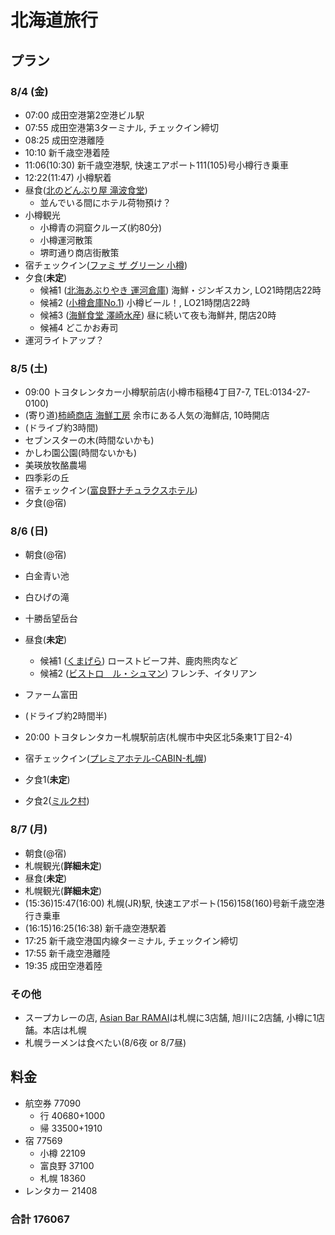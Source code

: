 # 北海道旅行

## プラン
### 8/4 (金)
- 07:00 成田空港第2空港ビル駅
- 07:55 成田空港第3ターミナル, チェックイン締切
- 08:25 成田空港離陸
- 10:10 新千歳空港着陸
- 11:06(10:30) 新千歳空港駅, 快速エアポート111(105)号小樽行き乗車
- 12:22(11:47) 小樽駅着
- 昼食([北のどんぶり屋 滝波食堂](https://tabelog.com/hokkaido/A0106/A010601/1027887/))
  - 並んでいる間にホテル荷物預け？
- 小樽観光
  - 小樽青の洞窟クルーズ(約80分)
  - 小樽運河散策
  - 堺町通り商店街散策
- 宿チェックイン([ファミ ザ グリーン 小樽](https://www.agoda.com/ja-jp/fami-the-green-otaru/hotel/otaru-jp.html))
- 夕食(**未定**)
  - 候補1 ([北海あぶりやき 運河倉庫](https://tabelog.com/hokkaido/A0106/A010601/1003923/)) 海鮮・ジンギスカン, LO21時閉店22時
  - 候補2 ([小樽倉庫No.1](https://tabelog.com/hokkaido/A0106/A010601/1000286/)) 小樽ビール！, LO21時閉店22時
  - 候補3 ([海鮮食堂 澤崎水産](https://tabelog.com/hokkaido/A0106/A010601/1000753/dtlrvwlst/)) 昼に続いて夜も海鮮丼, 閉店20時
  - 候補4 どこかお寿司
- 運河ライトアップ？

### 8/5 (土)
- 09:00 トヨタレンタカー小樽駅前店(小樽市稲穂4丁目7-7, TEL:0134-27-0100)
- (寄り道)[柿崎商店 海鮮工房](https://tabelog.com/hokkaido/A0106/A010602/1000224/) 余市にある人気の海鮮店, 10時開店
- (ドライブ約3時間)
- セブンスターの木(時間ないかも)
- かしわ園公園(時間ないかも)
- 美瑛放牧酪農場
- 四季彩の丘
- 宿チェックイン([富良野ナチュラクスホテル](https://www.agoda.com/ja-jp/furano-natulux-hotel/hotel/furano-jp.html))
- 夕食(@宿)

### 8/6 (日)
- 朝食(@宿)
- 白金青い池
- 白ひげの滝
- 十勝岳望岳台
- 昼食(**未定**)
  - 候補1 ([くまげら](https://s.tabelog.com/hokkaido/A0104/A010403/1000298/)) ローストビーフ丼、鹿肉熊肉など
  - 候補2 ([ビストロ　ル・シュマン](https://s.tabelog.com/hokkaido/A0104/A010403/1001211/?cid=yo_vc_nm&vc_lpp=MSYyMGRkMDg3ODk2JjY0Y2M1N2IxJjMzNWY4ZCY2NGNkYTkyZSZaTXhYcmdBTUxHeHFnVUFMQ29JQ3JRcUNBbjJjbncmNAlaTXhYcmdBTUxHeHFnVUFMQ29JQ3JRcUNBbjJjbncJMDg4NzEzMTg2NjAyNzk3NDcyMjMwODA0MDE0MzEwCQlodHRwczovL2Fubml2ZXJzYXJ5cy1tYWcuanAvCQ)) フレンチ、イタリアン
  
- ファーム富田
- (ドライブ約2時間半)
- 20:00 トヨタレンタカー札幌駅前店(札幌市中央区北5条東1丁目2-4)
- 宿チェックイン([プレミアホテル-CABIN-札幌](https://www.agoda.com/ja-jp/premier-hotel-cabin-sapporo_6/hotel/sapporo-jp.html))
- 夕食1(**未定**)
- 夕食2([ミルク村](https://tabelog.com/hokkaido/A0101/A010103/1000194/))

### 8/7 (月)
- 朝食(@宿)
- 札幌観光(**詳細未定**)
- 昼食(**未定**)
- 札幌観光(**詳細未定**)
- (15:36)15:47(16:00) 札幌(JR)駅, 快速エアポート(156)158(160)号新千歳空港行き乗車
- (16:15)16:25(16:38) 新千歳空港駅着
- 17:25 新千歳空港国内線ターミナル, チェックイン締切
- 17:55 新千歳空港離陸
- 19:35 成田空港着陸

### その他
- スープカレーの店, [Asian Bar RAMAI](http://www.ramai.co.jp/shop_asahikawa.html)は札幌に3店舗, 旭川に2店舗, 小樽に1店舗。本店は札幌
- 札幌ラーメンは食べたい(8/6夜 or 8/7昼)


## 料金
* 航空券 77090
	* 行 40680+1000
	* 帰 33500+1910
* 宿 77569
	* 小樽 22109
	* 富良野 37100
	* 札幌 18360
* レンタカー  21408
### 合計 176067
